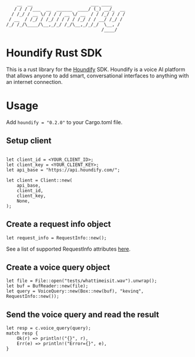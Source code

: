 ```
    __  __                      ___ ____     
   / / / /___  __  ______  ____/ (_) __/_  __
  / /_/ / __ \/ / / / __ \/ __  / / /_/ / / /
 / __  / /_/ / /_/ / / / / /_/ / / __/ /_/ / 
/_/ /_/\____/\__,_/_/ /_/\__,_/_/_/  \__, /  
                                    /____/   
```

# Houndify Rust SDK 
This is a rust library for the [Houndify](https://docs.houndify.com/reference) SDK.
Houndify is a voice AI platform that allows anyone to add smart, conversational interfaces to anything with an internet connection.

# Usage

Add `houndify = "0.2.0"` to your Cargo.toml file.

## Setup client

```

let client_id = <YOUR_CLIENT_ID>;
let client_key = <YOUR_CLIENT_KEY>;
let api_base = "https://api.houndify.com/";

let client = Client::new(
    api_base,
    client_id,
    client_key,
    None,
);
```

## Create a request info object

```
let request_info = RequestInfo::new();
```

See a list of supported RequestInfo attributes [here](https://docs.houndify.com/reference/RequestInfo).

## Create a voice query object

```
let file = File::open("tests/whattimeisit.wav").unwrap();
let buf = BufReader::new(file);
let query = VoiceQuery::new(Box::new(buf), "kevinq", RequestInfo::new());
```

## Send the voice query and read the result

```
let resp = c.voice_query(query);
match resp {
    Ok(r) => println!("{}", r),
    Err(e) => println!("Error={}", e),
}
```